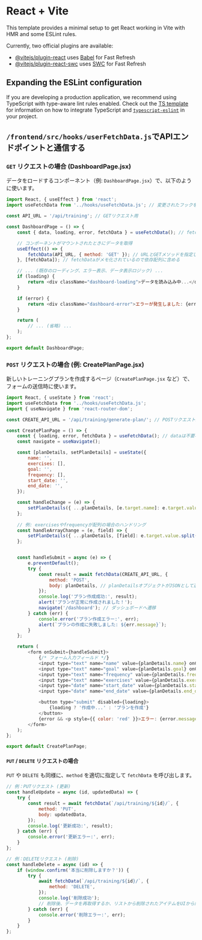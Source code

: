 # React + Vite

This template provides a minimal setup to get React working in Vite with HMR and some ESLint rules.

Currently, two official plugins are available:

- [@vitejs/plugin-react](https://github.com/vitejs/vite-plugin-react/blob/main/packages/plugin-react) uses [Babel](https://babeljs.io/) for Fast Refresh
- [@vitejs/plugin-react-swc](https://github.com/vitejs/vite-plugin-react/blob/main/packages/plugin-react-swc) uses [SWC](https://swc.rs/) for Fast Refresh

## Expanding the ESLint configuration

If you are developing a production application, we recommend using TypeScript with type-aware lint rules enabled. Check out the [TS template](https://github.com/vitejs/vite/tree/main/packages/create-vite/template-react-ts) for information on how to integrate TypeScript and [`typescript-eslint`](https://typescript-eslint.io) in your project.    
    
  
  

## `/frontend/src/hooks/userFetchData.js`でAPIエンドポイントと通信する

### `GET` リクエストの場合 (DashboardPage.jsx)

データをロードするコンポーネント（例: `DashboardPage.jsx`）で、以下のように使います。

```javascript
import React, { useEffect } from 'react';
import useFetchData from '../hooks/useFetchData.js'; // 変更されたフックをインポート

const API_URL = '/api/training'; // GETリクエスト用

const DashboardPage = () => {
    const { data, loading, error, fetchData } = useFetchData(); // fetchData関数を取得

    // コンポーネントがマウントされたときにデータを取得
    useEffect(() => {
        fetchData(API_URL, { method: 'GET' }); // URLとGETメソッドを指定して呼び出す
    }, [fetchData]); // fetchDataがメモ化されているので依存配列に含める

    // ... (既存のローディング、エラー表示、データ表示ロジック) ...
    if (loading) {
        return <div className="dashboard-loading">データを読み込み中...</div>;
    }

    if (error) {
        return <div className="dashboard-error">エラーが発生しました: {error.message}</div>;
    }

    return (
        // ... (省略) ...
    );
};

export default DashboardPage;
```

### `POST` リクエストの場合 (例: CreatePlanPage.jsx)

新しいトレーニングプランを作成するページ（`CreatePlanPage.jsx` など）で、フォームの送信時に使います。

```javascript
import React, { useState } from 'react';
import useFetchData from '../hooks/useFetchData.js';
import { useNavigate } from 'react-router-dom';

const CREATE_API_URL = '/api/training/generate-plan/'; // POSTリクエスト用のURL

const CreatePlanPage = () => {
    const { loading, error, fetchData } = useFetchData(); // dataは不要なので取得しない
    const navigate = useNavigate();

    const [planDetails, setPlanDetails] = useState({
        name: '',
        exercises: [],
        goal: '',
        frequency: [],
        start_date: '',
        end_date: '',
    });

    const handleChange = (e) => {
        setPlanDetails({ ...planDetails, [e.target.name]: e.target.value });
    };
    
    // 例: exercisesやfrequencyが配列の場合のハンドリング
    const handleArrayChange = (e, field) => {
        setPlanDetails({ ...planDetails, [field]: e.target.value.split(',').map(item => item.trim()) });
    };


    const handleSubmit = async (e) => {
        e.preventDefault();
        try {
            const result = await fetchData(CREATE_API_URL, {
                method: 'POST',
                body: planDetails, // planDetailsオブジェクトがJSONとして送信される
            });
            console.log('プラン作成成功:', result);
            alert('プランが正常に作成されました！');
            navigate('/dashboard'); // ダッシュボードへ遷移
        } catch (err) {
            console.error('プラン作成エラー:', err);
            alert(`プランの作成に失敗しました: ${err.message}`);
        }
    };

    return (
        <form onSubmit={handleSubmit}>
            {/* フォーム入力フィールド */}
            <input type="text" name="name" value={planDetails.name} onChange={handleChange} placeholder="トレーニング名" />
            <input type="text" name="goal" value={planDetails.goal} onChange={handleChange} placeholder="目標" />
            <input type="text" name="frequency" value={planDetails.frequency.join(',')} onChange={(e) => handleArrayChange(e, 'frequency')} placeholder="頻度 (例: 月,水,金)" />
            <input type="text" name="exercises" value={planDetails.exercises.join(',')} onChange={(e) => handleArrayChange(e, 'exercises')} placeholder="運動内容 (例: ランニング,筋トレ)" />
            <input type="date" name="start_date" value={planDetails.start_date} onChange={handleChange} />
            <input type="date" name="end_date" value={planDetails.end_date} onChange={handleChange} />

            <button type="submit" disabled={loading}>
                {loading ? '作成中...' : 'プランを作成'}
            </button>
            {error && <p style={{ color: 'red' }}>エラー: {error.message}</p>}
        </form>
    );
};

export default CreatePlanPage;
```

#### `PUT` / `DELETE` リクエストの場合

`PUT` や `DELETE` も同様に、`method` を適切に指定して `fetchData` を呼び出します。

```javascript
// 例：PUTリクエスト (更新)
const handleUpdate = async (id, updatedData) => {
    try {
        const result = await fetchData(`/api/training/${id}/`, {
            method: 'PUT',
            body: updatedData,
        });
        console.log('更新成功:', result);
    } catch (err) {
        console.error('更新エラー:', err);
    }
};

// 例：DELETEリクエスト (削除)
const handleDelete = async (id) => {
    if (window.confirm('本当に削除しますか？')) {
        try {
            await fetchData(`/api/training/${id}/`, {
                method: 'DELETE',
            });
            console.log('削除成功');
            // 削除後、データを再取得するか、リストから削除されたアイテムをUIから除く
        } catch (err) {
            console.error('削除エラー:', err);
        }
    }
};
```